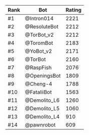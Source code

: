 Rank|Bot|Rating
---|---|---
#1|@Intron014|2221
#2|@ResoluteBot|2212
#3|@TorBot_v2|2212
#4|@ToromBot|2183
#5|@YoBot_v2|2171
#6|@TorBot|2160
#7|@RaspFish|2076
#8|@OpeningsBot|1809
#9|@Cheng-4|1788
#10|@FataliiBot|1563
#11|@Demolito_L6|1260
#12|@Demolito_L5|1060
#13|@Demolito_L4|910
#14|@pawnrobot|609
